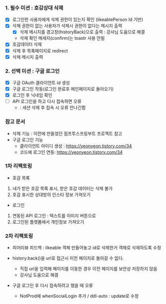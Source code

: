 ### 1. 필수 미션 : 호감상대 삭제

- [x] 로그인한 사용자에게 삭제 권한이 있는지 확인 (likeablePerson Id 기반)
- [x] 삭제 권한이 없는 사용자가 삭제시 권한이 없다는 메시지 출력
    - [x] 삭제 메시지를 경고창(historyBack)으로 출력 : 강사님 도움으로 해결
    - 삭제 확인 메세지(confirm)는 toastr 사용 안됨
- [x] 호감데이터 삭제
- [x] 삭제 후 목록페이지로 redirect
- [x] 삭제 메시지 출력

### 2. 선택 미션 : 구글 로그인

- [x] 구글 OAuth 클라이언트 id 생성
- [x] 구글 로그인 작동(로그인 완료후 메인페이지로 돌아오기)
- [x] 로그인 후 닉네임 확인
- [ ] API 로그인을 하고 다시 접속하면 오류
    - : 세션 삭제 후 접속 시 오류 안나긴함

### 참고 문서

- 삭제 기능 : 이전에 만들었던 점프투스프링부트 프로젝트 참고
- 구글 로그인 기능
    - 클라이언트 아이디 생성 : https://yeonyeon.tistory.com/34
    - 코드에 로그인 연동: https://yeonyeon.tistory.com/34

### 1차 리팩토링

- 호감 목록

1. 내가 받은 호감 목록 표시, 받은 호감 데이터는 삭제 불가
2. 호감 표시한 상대방의 인스타 정보 가져오기

- 로그인

1. 연동된 API 로그인 : 텍스트를 이미지 버튼으로
2. 로그인된 플랫폼에서 개인정보 가져오기

### 2차 리팩토링

- 피어리뷰 피드백 : likeable 객체 만들어놓고 id로 삭제한거 객체로 삭제하도록 수정


- history.back()을 url로 접근시 이전 페이지로 돌아갈 수 없다.
    - 직접 url을 입력해 페이지를 이동한 경우 이전 페이지를 보안상 저장하지 않음
    - 강사님 도움으로 해결


- 구글 로그인 후 다시 접속하려고 했을 때 오류
    - NotProd에 whenSocialLogin 추가 / ddl-auto : update로 수정